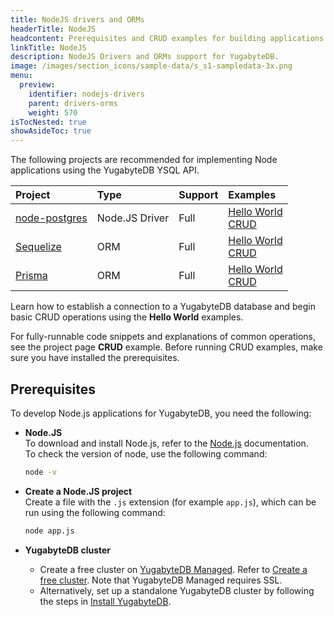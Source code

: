 ```yaml
---
title: NodeJS drivers and ORMs
headerTitle: NodeJS
headcontent: Prerequisites and CRUD examples for building applications in NodeJS.
linkTitle: NodeJS
description: NodeJS Drivers and ORMs support for YugabyteDB.
image: /images/section_icons/sample-data/s_s1-sampledata-3x.png
menu:
  preview:
    identifier: nodejs-drivers
    parent: drivers-orms
    weight: 570
isTocNested: true
showAsideToc: true
---
```

The following projects are recommended for implementing Node applications using the YugabyteDB YSQL API.

| Project | Type | Support | Examples |
| :------ | :--- | :------ | :------- |
| [node-postgres](postgres-node-driver) | Node.JS Driver | Full | [Hello World](/preview/quick-start/build-apps/nodejs/ysql-pg/) <br />[CRUD](postgres-node-driver) |
| [Sequelize](sequelize) | ORM | Full | [Hello World](/preview/quick-start/build-apps/nodejs/ysql-sequelize/) <br />[CRUD](sequelize) |
| [Prisma](prisma) | ORM | Full | [Hello World](/preview/quick-start/build-apps/nodejs/ysql-prisma/) <br /> [CRUD](prisma) |

Learn how to establish a connection to a YugabyteDB database and begin basic CRUD operations using the **Hello World** examples.

For fully-runnable code snippets and explanations of common operations, see the project page **CRUD** example. Before running CRUD examples, make sure you have installed the prerequisites.

## Prerequisites

To develop Node.js applications for YugabyteDB, you need the following:

- **Node.JS**\
  To download and install Node.js, refer to the [Node.js](https://nodejs.org/en/download/) documentation.\
  To check the version of node, use the following command:

  ```sh
  node -v
  ```

- **Create a Node.JS project**\
  Create a file with the `.js` extension (for example `app.js`), which can be run using the following command:

  ```sh
  node app.js
  ```

- **YugabyteDB cluster**
  - Create a free cluster on [YugabyteDB Managed](https://www.yugabyte.com/cloud/). Refer to [Create a free cluster](../../yugabyte-cloud/cloud-basics/create-clusters-free/). Note that YugabyteDB Managed requires SSL.
  - Alternatively, set up a standalone YugabyteDB cluster by following the steps in [Install YugabyteDB](/preview/quick-start/install/macos).
